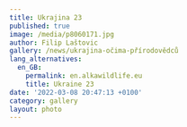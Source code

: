 ```yaml
---
title: Ukrajina 23
published: true
image: /media/p8060171.jpg
author: Filip Laštovic
gallery: /news/ukrajina-očima-přírodovědců
lang_alternatives:
  en_GB:
    permalink: en.alkawildlife.eu
    title: Ukraine 23
date: '2022-03-08 20:47:13 +0100'
category: gallery
layout: photo
---
```


